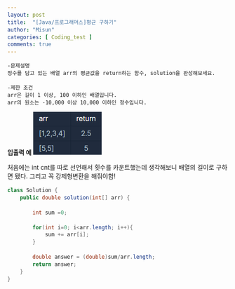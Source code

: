 ```yaml
---
layout: post
title:  "[Java/프로그래머스]평균 구하기"
author: "Misun"
categories: [ Coding_test ]
comments: true
---
```

```
-문제설명
정수를 담고 있는 배열 arr의 평균값을 return하는 함수, solution을 완성해보세요.

-제한 조건
arr은 길이 1 이상, 100 이하인 배열입니다.
arr의 원소는 -10,000 이상 10,000 이하인 정수입니다.
```
<b>입출력 예</b>
![Image with caption](../img/Coding/09.png "output")
<br />

처음에는 int cnt를 따로 선언해서 횟수를 카운트했는데 생각해보니
배열의 길이로 구하면 됐다. 그리고 꼭 강제형변환을 해줘야함!
```java
class Solution {
    public double solution(int[] arr) {
        
        int sum =0;
        
        for(int i=0; i<arr.length; i++){
            sum += arr[i];
        }
        
        double answer = (double)sum/arr.length;
        return answer;
    }
}
```


